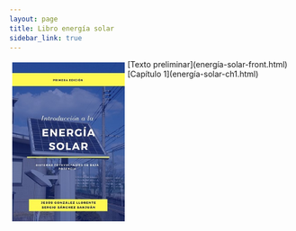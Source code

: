 ```yaml
---
layout: page
title: Libro energía solar
sidebar_link: true
---
```




<img src="CaratulaLibroEsmall.jpg" alt="title" align="left" style="padding:5px" width="200px">
[Texto preliminar](energía-solar-front.html)<br>
[Capítulo 1](energía-solar-ch1.html)
